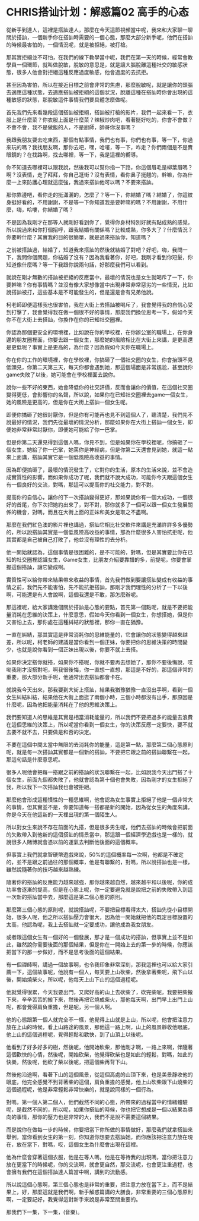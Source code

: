 # CHRIS搭讪计划：解惑篇02 高手的心态

從新手到達人，這裡是搭訕達人，那麼在今天這節視頻當中呢，我來和大家聊一聊關於搭訕，一個新手你在搭訕時需要的一個心態，那麼大部分新手呢，他們在搭訕的時候最害怕的，一個情況呢，就是被拒絕，被打槍。

那其實拒絕並不可怕，在我們的線下教學當中呢，我們在第一天的時候，經常會教學員一個環節，就叫做脫敏，脫敏的意思是，就是讓大腦脫離這種社交的敏感狀態，很多人他會對拒絕這種反應過度敏感，他會過度的去抗拒。

甚至因為害怕，所以在接近目標之前會非常的焦慮，那麼脫敏呢，就是讓你的頭腦去適應這種狀態，去適應搭訕被拒絕的這個狀況，脫離這種在搭訕時你會出現的這種敏感的狀態，那脫敏這件事情我們要具體怎麼做呢。

首先我們先來看幾段這個搭訕被拒絕，搭訕被打槍的影片，我們一起來看一下，衣服上是什麼菜？你衣服上面是什麼菜？辣椒炒肉吧，看著挺好吃的，你會不會做？不會不會，我不是做飯的人，不是廚師，帥哥你沒事嗎？

我跟我朋友要去吃東西，那個有點事情，我們也有事，你們也有事，等一下，你過來玩的嗎？我找朋友啊，那你去吧，嘿，哈嘍，等一下，咋走？你們兩個是不是賣眼鏡的？在找路啊，找去哪裡，等一下，我是這裡的嚮導。

你不知道去哪裡可以跟我說，然後我可以幫你指一下路，你這個眉毛是柳葉眉嗎？啊？沒表情，走了拜拜，你自己逛街？沒有表情，看你鼻子挺翹的，幹嘛，你為什麼一上來防護心理就這麼強，我過來搭訕他可以嗎？不要來搭訕。

那你靠邊吧，看你走的挺瀟灑的，怎麼了？等一下，你結婚了嗎？結婚了，你這紋身挺好看的，不用謝謝，不是等一下你知道我是要幹嘛的嗎？不用謝謝，不用什麼，嗨，哈嘍，你結婚了嗎？

不是因為我剛才在那等人就剛好看到你了，覺得你身材特別好就有點成熟的感覺，所以說過來和你打個招呼，跟我結婚有關係嗎？比較成熟，你多大了？什麼情況？你要幹什麼？其實我的目的很簡單，就是過來搭訕你，知道嗎？

之前被搭訕過，結婚了，知道我來搭訕的然後就結婚了對吧？好吧，嗨，我問一下，我問你個問題，你結婚了沒有？因為我看著你，好吧，我剛才看到你短髮，你知道像什麼嗎？等一下我跟你說兩句話，好那麼我們可以看到。

就說在剛才無數的搭訕被拒絕的反應當中，最壞的情況也是女生就喝斥了一下，你要幹嘛？你有事情嗎？並沒有像大家想像當中出現非常非常惡劣的一些情況，比如說搭訕被打，這些基本是不可能發生的，但是還是會有兄弟他說。

柯老師即便這樣我也很害怕，我在大街上去搭訕被喝斥了，我會覺得我的自信心受到打擊了，我會覺得我在做一個很不好的事情，那麼我們換位思考一下，假如今天你不在大街上去搭訕，你換作在你的已知社交圈裡。

你認為那個更安全的環境裡，比如說在你的學校裡，在你辦公室的職場上，在你身邊的朋友圈裡面，你要去跟一個女生，那麼她的風險相比在大街上來講，是更高還是更低呢？事實上是更高的，為什麼？因為假如今天你在職場上。

你在你的工作的環境裡，你在學校裡，你搞砸了一個社交圈的女生，你會抬頭不見低頭見，你第二天第三天，每天你都會遇到她，那這個場面是非常尷尬，甚至說你game失敗了以後，她可能會在學校裡面去說你。

說你一些不好的東西，她會降低你的社交評價，反而會讓你的價值，在這個社交圈變得更低，會影響你的名聲，所以說，如果你在已知社交圈裡去game一個女生，她的風險是更高的，但是你在大街上搭訕一個女生呢。

即便你搞砸了她很討厭你，但是你有可能再也見不到這個人了，聽清楚，我們先不說最好的情況，我們先從最壞的情況分析，那麼如果你在大街上搭訕一個女生，即便她非常非常討厭你，即便她可能給了你一巴掌。

但是你第二天還見得到這個人嗎，你見不到，但是如果你在學校裡呢，你搞砸了一個女生，她給了你一巴掌，她罵你是神經病，但是你第二天還會見到她，就這一點來上面講，搭訕其實它是一個低風險高收益的事情。

因為即便搞砸了，最壞的情況發生了，它對你的生活，原本的生活來說，並不會造成實質性的影響，而如果你成功了呢，我們就不說大成功，可能你今天跟這個女生有一個良好的交流，對嗎，那這可以提高你的社交能力，對不對。

提高你的自信心，讓你的下一次搭訕變得更好，那如果說你有一個大成功，一個很好的首尾，你下次把她約出來了，對不對，那你就多了一個可以跟一個女生發展關係的機會，對嗎，而且在大街上面的正妹和美女是取之不盡啊。

那麼在我們紅色澳的影片裡也講過，搭訕它相比社交軟件來講是充滿許許多多優勢的，所以說搭訕其實是一個低風險高收益的事情，那為什麼很多人害怕抗拒呢，他其實都是自己被自己打敗了，他並沒有理性的去分析。

他一開始就認為，這個事情是很困難的，是不可能的，對嗎，但是其實要比你在已知的社交圈裡認識女生，Game女生，比朋友介紹要靠譜的多，前提呢，你要會掌握這個搭訕，讓它變成啊。

實質性可以給你帶來結果帶來收益的事情，首先我們做到要讓搭訕變成有收益的事情之前，我們先不能害怕，先不能抗拒搭訕，那剛才我們理性的分析了一下以後啊，可能還是有人會說啊，這個我還是不敢，那怎麼辦呢。

那這裡呢，給大家講幾個關於搭訕是心態的要點，首先第一個點呢，就是不要把能量消耗在思維的決策上，什麼意思，假如今天你看到一個女生，你想搭她，但是你又害怕上去，那你處在這種糾結的狀態裡，那你一直在猶豫。

一直在糾結，那其實這是非常消耗你的思維能量的，它會讓你的狀態變得越來越差，所以呢，柯老師的建議是當你看到一個正妹，你要把你的思維決策的時間變少，也就是說你看到一個正妹出現以後，你要不就上去搭。

如果你決定搭你就搭，如果你不搭呢，你就不要再去想她了，那你不要後悔說，哎呦我剛才沒搭對吧，啊我很後悔，你一直想一直想，那這是不好的，那這個非常的重要，那大部分新手呢，他通常出去搭訕都會卡在。

就說我今天出來，那我要到大街上搭訕，結果我猶豫猶豫一直沒出手啊，看到一個女生糾結糾結，結果他在大街上面逛了兩個小時，三個小時都沒有出手，那原因是什麼呢，因為他把能量消耗在了他的思維決策上。

我們要知道人的思維是其實是相當消耗能量的，所以我們不要把過多的能量去浪費在這個思維的決策上，所以呢當你看到一個女生，你的決策反應一定要快，要不就去要不就不去，只要做是和否的決定。

不要在這個中間太當中無限的去消耗你的能量，這是第一點，那麼第二個心態原則呢，就是每一次搭訕其實都是一個新的搭訕，不要把它跟之前的搭訕聯繫在一起，那這句話是什麼意思呢。

很多人呢他會把每一搭跟之前的搭訕的狀況聯繫在一起，比如說我今天出門搭了十個女生，前面九個都失敗了，他就會認為第十個也會失敗，因為剛才的女生拒絕了我，所以我下一次搭訕我也會被拒絕。

那麼他會形成這種慣性的一種思維啊，他會認為女生事實上拒絕了他是一個非常大的事情，但其實並不是，你要知道每一搭都是新的開始，因為從女生的角度來講，你是今天在他這新的一天裡出現的第一個陌生人。

所以對女生來說不存在前面的九搭，但是很多男生呢，他們去搭訕的時候會把前面的失敗帶入到他新的這個搭訕的情景當中，那這跟一個經濟學遊戲也是一樣的，就說很多人賭博就會憑以前的運氣去判斷他後面的這個概率。

但事實上我們就拿智硬幣遊戲來說，50%的這個概率每一次啊，他都是不確定的，並不是跟之前過往的那個概率，他是有聯繫的，對嗎，所以說搭訕也是一樣，雖然說隨著你的技巧越來越熟練。

隨著你的搭訕的反應能力越來越強，那你越來越自然，越來越平和以後呢，你的成功率會逐漸的提高，但是在心態上呢，你一定要避免就是說把之前的失敗帶入到這一次新的搭訕當中去，那麼這是第二個心態的原則。

那麼第三個心態的原則呢，就說搭訕呢，不要把目標看得太大，搭訕先從小目標開始，很多人呢，他之所以搭訕壓力會很大，因為他一開始就把他的既定目標設置的太高，他認為呢，我上去搭訕就一定要成功，讓他成為我女朋友。

或者跟這個女生有一個好的一個發展，那才是一個成功的搭訕，但事實上並不是如此，雖然說你需要後面的那個結果，但是你在一開始上去的第一步的時候，你應該把當下的那一步做好，而不是思考後面的這個結果。

有一個禪師啊，講過一個故事啊，也令我印象非常深刻，那我這裡也可以給大家引薦一下，這個故事呢，他說有一個人，每天要上山砍柴，然後拿著柴呢，飛下山以後，開始燒柴火，所以呢，他每天上山下山的這個過程呢。

他就覺得很累，今天我要出門，又爬好高的山上去砍柴了，砍完柴呢，我要把柴搬下來，辛辛苦苦的搬下來，然後再把它燒成柴火，那他每天啊，出門早上出門上山呢，都會覺得肩負重擔，但是呢，另一個人啊。

他的心態跟第一個人就完全不一樣，他覺得上山就是上山，所以呢，他會把注意力放在上山的時候，看上山路途的風景，那他這一路上啊，山上的風景靜收他眼底，他上山的這個過程呢，覺得輕鬆和歡快，到了山頂上以後呢。

他看到了好多好多的樹，然後呢，他開始砍柴，那他剛才啊，一路上來啊，伴隨著這個歡快的心情，然後呢，開始砍柴，他覺得砍柴也是如此的輕鬆，對嗎，如此的快樂，然後呢，他砍了柴以後呢，把這個柴再背下山。

然後他沿途啊，看著下山的這個風景，從這個高處的山頂下來，也是美景靜收他的眼底，他完全感覺不到背著柴的這個，肩負重擔的感覺，他上山砍柴跟下山燒柴的這個過程呢，他是非常輕鬆非常快樂的，就是說同樣的一個行為。

對嗎，第一個人第二個人，他們截然不同的心態，所帶來的過程當中的情緒體驗呢，是截然不同的，所以呢，如果你搭訕的時候，你也把它想成是一個以結果為導向的事情，那你的壓力也是非常的大，我們不是說不需要這個結果。

而是說你在做每一步的時候，你要把當下你所做的事情做好，那麼我們就拿搭訕來舉例，當你看到女生的第一刻，你知道你想要去搭訕她，而你應該把注意力放在現在，放在當下，對嗎，哎，這個女生為什麼會出現在這裡。

他為什麼會穿著這個衣服，他是在等人嗎，他是在等待我的出現嗎，當你把注意力放在更當下的時候呢，你的交流啊，就會更自然，那交流呢，也會更注重過程，也會擁有我們在這個搭訕達人篇當中啊，講到的流動感。

所以說這個心態啊，第三個心態也是非常的重要，把注意力放在當下上，而不是結果上，好，那麼這就是我們啊，新手解惑篇講的大膳食，非常重要的三個心態原則啊，一定要記好，我覺得這對新手來說是非常至關重要的。

那我們下一集，下一集，(音樂)。